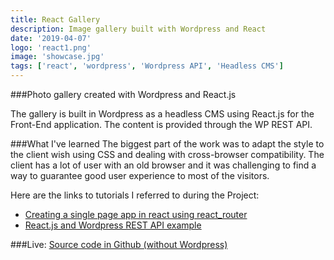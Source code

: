```yaml
---
title: React Gallery
description: Image gallery built with Wordpress and React
date: '2019-04-07'
logo: 'react1.png'
image: 'showcase.jpg'
tags: ['react', 'wordpress', 'Wordpress API', 'Headless CMS']
---
```


###Photo gallery created with Wordpress and React.js
<br>

The gallery is built in Wordpress as a headless CMS using React.js for the Front-End application. The content is provided through the WP REST API.

###What I've learned
The biggest part of the work was to adapt the style to the client wish using CSS and dealing with cross-browser compatibility. The client has a lot of user with an old browser and it was challenging to find a way to guarantee good user experience to most of the visitors.

Here are the links to tutorials I referred to during the Project:
<ul><li><a href="https://www.kirupa.com/react/creating_single_page_app_react_using_react_router.htm" target=_blank>Creating a single page app in react using react_router</a></li>

<li><a href="https://snipcart.com/blog/reactjs-wordpress-rest-api-example" target=_blank>React.js and Wordpress REST API example</a> </li></ul>

###Live: 
<a href="https://github.com/Rodegrafika/showcase" target=_blank>Source code in Github (without Wordpress)</a>